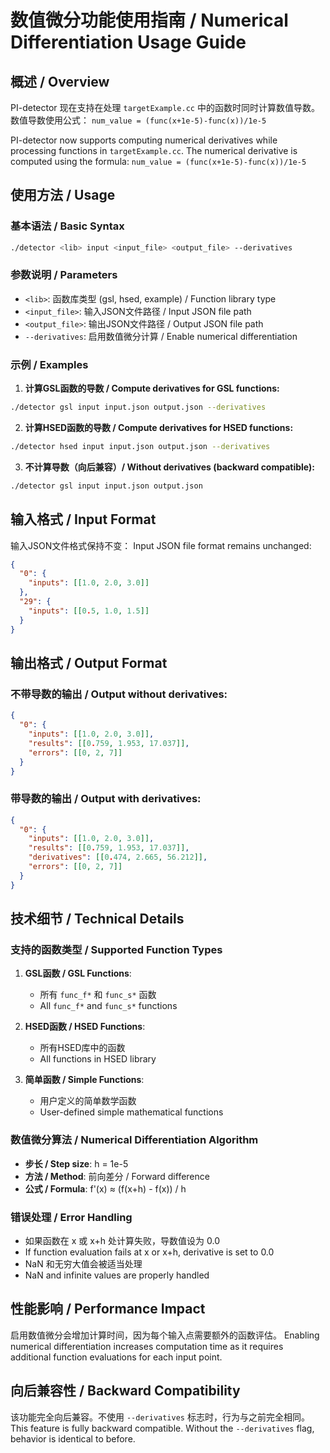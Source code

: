 # 数值微分功能使用指南 / Numerical Differentiation Usage Guide

## 概述 / Overview

PI-detector 现在支持在处理 `targetExample.cc` 中的函数时同时计算数值导数。数值导数使用公式：
`num_value = (func(x+1e-5)-func(x))/1e-5`

PI-detector now supports computing numerical derivatives while processing functions in `targetExample.cc`. The numerical derivative is computed using the formula:
`num_value = (func(x+1e-5)-func(x))/1e-5`

## 使用方法 / Usage

### 基本语法 / Basic Syntax

```bash
./detector <lib> input <input_file> <output_file> --derivatives
```

### 参数说明 / Parameters

- `<lib>`: 函数库类型 (gsl, hsed, example) / Function library type
- `<input_file>`: 输入JSON文件路径 / Input JSON file path  
- `<output_file>`: 输出JSON文件路径 / Output JSON file path
- `--derivatives`: 启用数值微分计算 / Enable numerical differentiation

### 示例 / Examples

1. **计算GSL函数的导数 / Compute derivatives for GSL functions:**
```bash
./detector gsl input input.json output.json --derivatives
```

2. **计算HSED函数的导数 / Compute derivatives for HSED functions:**
```bash
./detector hsed input input.json output.json --derivatives
```

3. **不计算导数（向后兼容）/ Without derivatives (backward compatible):**
```bash
./detector gsl input input.json output.json
```

## 输入格式 / Input Format

输入JSON文件格式保持不变：
Input JSON file format remains unchanged:

```json
{
  "0": {
    "inputs": [[1.0, 2.0, 3.0]]
  },
  "29": {
    "inputs": [[0.5, 1.0, 1.5]]
  }
}
```

## 输出格式 / Output Format

### 不带导数的输出 / Output without derivatives:
```json
{
  "0": {
    "inputs": [[1.0, 2.0, 3.0]],
    "results": [[0.759, 1.953, 17.037]],
    "errors": [[0, 2, 7]]
  }
}
```

### 带导数的输出 / Output with derivatives:
```json
{
  "0": {
    "inputs": [[1.0, 2.0, 3.0]],
    "results": [[0.759, 1.953, 17.037]],
    "derivatives": [[0.474, 2.665, 56.212]],
    "errors": [[0, 2, 7]]
  }
}
```

## 技术细节 / Technical Details

### 支持的函数类型 / Supported Function Types

1. **GSL函数 / GSL Functions**: 
   - 所有 `func_f*` 和 `func_s*` 函数
   - All `func_f*` and `func_s*` functions

2. **HSED函数 / HSED Functions**:
   - 所有HSED库中的函数
   - All functions in HSED library

3. **简单函数 / Simple Functions**:
   - 用户定义的简单数学函数
   - User-defined simple mathematical functions

### 数值微分算法 / Numerical Differentiation Algorithm

- **步长 / Step size**: h = 1e-5
- **方法 / Method**: 前向差分 / Forward difference
- **公式 / Formula**: f'(x) ≈ (f(x+h) - f(x)) / h

### 错误处理 / Error Handling

- 如果函数在 x 或 x+h 处计算失败，导数值设为 0.0
- If function evaluation fails at x or x+h, derivative is set to 0.0
- NaN 和无穷大值会被适当处理
- NaN and infinite values are properly handled

## 性能影响 / Performance Impact

启用数值微分会增加计算时间，因为每个输入点需要额外的函数评估。
Enabling numerical differentiation increases computation time as it requires additional function evaluations for each input point.

## 向后兼容性 / Backward Compatibility

该功能完全向后兼容。不使用 `--derivatives` 标志时，行为与之前完全相同。
This feature is fully backward compatible. Without the `--derivatives` flag, behavior is identical to before.